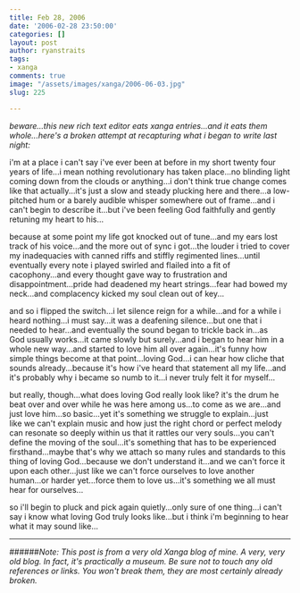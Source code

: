 ```yaml
---
title: Feb 28, 2006
date: '2006-02-28 23:50:00'
categories: []
layout: post
author: ryanstraits
tags:
- xanga
comments: true
image: "/assets/images/xanga/2006-06-03.jpg"
slug: 225

---
```

*beware...this new rich text editor eats xanga entries...and it eats them whole...here's a broken attempt at recapturing what i began to write last night:*

<!-- break -->

i'm at a place i can't say i've ever been at before in my short twenty four years of life...i mean nothing revolutionary has taken place...no blinding light coming down from the clouds or anything...i don't think true change comes like that actually...it's just a slow and steady plucking here and there...a low-pitched hum or a barely audible whisper somewhere out of frame...and i can't begin to describe it...but i've been feeling God faithfully and gently retuning my heart to his...

because at some point my life got knocked out of tune...and my ears lost track of his voice...and the more out of sync i got...the louder i tried to cover my inadequacies with canned riffs and stiffly regimented lines...until eventually every note i played swirled and flailed into a fit of cacophony...and every thought gave way to frustration and disappointment...pride had deadened my heart strings...fear had bowed my neck...and complacency kicked my soul clean out of key...

and so i flipped the switch...i let silence reign for a while...and for a while i heard nothing...i must say...it was a deafening silence...but one that i needed to hear...and eventually the sound began to trickle back in...as God usually works...it came slowly but surely...and i began to hear him in a whole new way...and started to love him all over again...it's funny how simple things become at that point...loving God...i can hear how cliche that sounds already...because it's how i've heard that statement all my life...and it's probably why i became so numb to it...i never truly felt it for myself...

but really, though...what does loving God really look like? it's the drum he beat over and over while he was here among us...to come as we are...and just love him...so basic...yet it's something we struggle to explain...just like we can't explain music and how just the right chord or perfect melody can resonate so deeply within us that it rattles our very souls...you can't define the moving of the soul...it's something that has to be experienced firsthand...maybe that's why we attach so many rules and standards to this thing of loving God...because we don't understand it...and we can't force it upon each other...just like we can't force ourselves to love another human...or harder yet...force them to love us...it's something we all must hear for ourselves...

so i'll begin to pluck and pick again quietly...only sure of one thing...i can't say i know what loving God truly looks like...but i think i'm beginning to hear what it may sound like...

---

######*Note: This post is from a very old Xanga blog of mine. A very, very old blog. In fact, it's practically a museum. Be sure not to touch any old references or links. You won't break them, they are most certainly already broken.*
